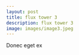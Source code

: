 ```yaml
---
layout: post
title: flux tower 3
description: flux tower 3
image: images/image3.jpeg
---
```


Donec eget ex 
